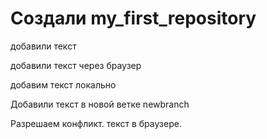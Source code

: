 ﻿#  Создали my_first_repository

добавили текст

добавили текст через браузер

добавим текст локально 

Добавили текст в новой ветке newbranch

Разрешаем конфликт. текст в браузере.
